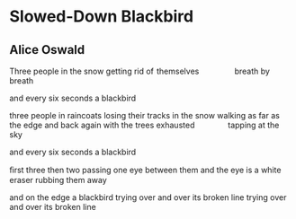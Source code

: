 # Slowed-Down Blackbird
## Alice Oswald
Three people in the snow
getting rid of  themselves
               breath by breath

and every six seconds a blackbird

three people in raincoats losing their tracks in the snow
walking as far as the edge and back again
with the trees exhausted
              tapping at the sky

and every six seconds a blackbird

ﬁrst three then two
passing one eye between them
and the eye is a white eraser rubbing them away

and on the edge a blackbird
trying over and over its broken line
trying over and over its broken line